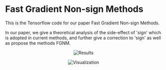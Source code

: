 # Fast Gradient Non-sign Methods
This is the Tensorflow code for our paper Fast Gradient Non-sign Methods.

In our paper, we give a theoretical analysis of the side-effect of 'sign' which is adopted in current methods, and further give a correction to 'sign' as well as propose the methods FGNM.


<p align="center">
  <img src="https://i.loli.net/2021/04/20/7gQ4JkiMRfOewhN.png" alt="Results"/>
</p>

<p align="center">
  <img src="https://i.loli.net/2021/04/20/OqB7WfVnHt5Izj3.png" alt="Visualization"/>
</p>
